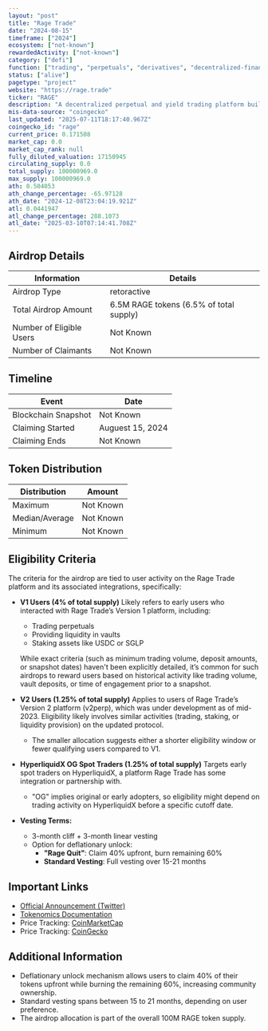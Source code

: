```yaml
---
layout: "post"
title: "Rage Trade"
date: "2024-08-15"
timeframe: ["2024"]
ecosystem: ["not-known"]
rewardedActivity: ["not-known"]
category: ["defi"]
function: ["trading", "perpetuals", "derivatives", "decentralized-finance"]
status: ["alive"]
pagetype: "project"
website: "https://rage.trade"
ticker: "RAGE"
description: "A decentralized perpetual and yield trading platform built on Ethereum and Layer 2 scaling solutions."
mis-data-source: "coingecko"
last_updated: "2025-07-11T18:17:40.967Z"
coingecko_id: "rage"
current_price: 0.171508
market_cap: 0.0
market_cap_rank: null
fully_diluted_valuation: 17150945
circulating_supply: 0.0
total_supply: 100000969.0
max_supply: 100000969.0
ath: 0.504053
ath_change_percentage: -65.97128
ath_date: "2024-12-08T23:04:19.921Z"
atl: 0.0441947
atl_change_percentage: 288.1073
atl_date: "2025-03-10T07:14:41.708Z"
---
```


## Airdrop Details

| Information              | Details                                 |
| ------------------------ | --------------------------------------- |
| Airdrop Type             | retoractive                             |
| Total Airdrop Amount     | 6.5M RAGE tokens (6.5% of total supply) |
| Number of Eligible Users | Not Known                               |
| Number of Claimants      | Not Known                               |

## Timeline

| Event               | Date             |
| ------------------- | ---------------- |
| Blockchain Snapshot | Not Known        |
| Claiming Started    | Auguest 15, 2024 |
| Claiming Ends       | Not Known        |

## Token Distribution

| Distribution   | Amount    |
| -------------- | --------- |
| Maximum        | Not Known |
| Median/Average | Not Known |
| Minimum        | Not Known |

## Eligibility Criteria

The criteria for the airdrop are tied to user activity on the Rage Trade platform and its associated integrations, specifically:

- **V1 Users (4% of total supply)**
  Likely refers to early users who interacted with Rage Trade’s Version 1 platform, including:

  - Trading perpetuals
  - Providing liquidity in vaults
  - Staking assets like USDC or SGLP

  While exact criteria (such as minimum trading volume, deposit amounts, or snapshot dates) haven't been explicitly detailed, it’s common for such airdrops to reward users based on historical activity like trading volume, vault deposits, or time of engagement prior to a snapshot.

- **V2 Users (1.25% of total supply)**
  Applies to users of Rage Trade’s Version 2 platform (v2perp), which was under development as of mid-2023. Eligibility likely involves similar activities (trading, staking, or liquidity provision) on the updated protocol.

  - The smaller allocation suggests either a shorter eligibility window or fewer qualifying users compared to V1.

- **HyperliquidX OG Spot Traders (1.25% of total supply)**
  Targets early spot traders on HyperliquidX, a platform Rage Trade has some integration or partnership with.

  - "OG" implies original or early adopters, so eligibility might depend on trading activity on HyperliquidX before a specific cutoff date.

- **Vesting Terms:**
  - 3-month cliff + 3-month linear vesting
  - Option for deflationary unlock:
    - **"Rage Quit"**: Claim 40% upfront, burn remaining 60%
    - **Standard Vesting**: Full vesting over 15-21 months

## Important Links

- [Official Announcement (Twitter)](https://x.com/rage_trade/status/1811355608991568216)
- [Tokenomics Documentation](https://docs.rage.trade/tokenomics)
- Price Tracking: [CoinMarketCap](https://coinmarketcap.com/currencies/rage-trade)
- Price Tracking: [CoinGecko](https://www.coingecko.com/en/coins/rage-trade)

## Additional Information

- Deflationary unlock mechanism allows users to claim 40% of their tokens upfront while burning the remaining 60%, increasing community ownership.
- Standard vesting spans between 15 to 21 months, depending on user preference.
- The airdrop allocation is part of the overall 100M RAGE token supply.